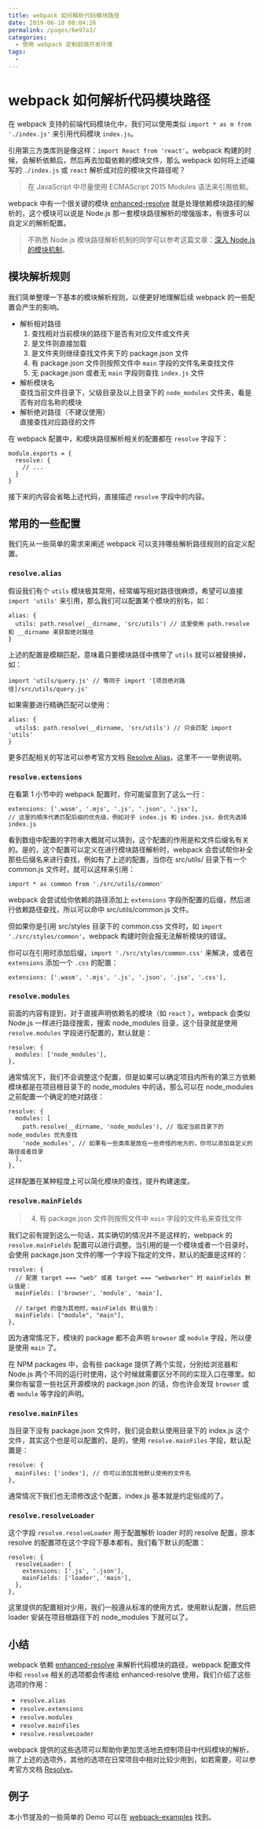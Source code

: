 ```yaml
---
title: webpack 如何解析代码模块路径
date: 2019-06-10 08:04:26
permalink: /pages/6e97a3/
categories:
  - 使用 webpack 定制前端开发环境
tags:
  - 
---
```

# webpack 如何解析代码模块路径

在 webpack 支持的前端代码模块化中，我们可以使用类似 `import * as m from './index.js'` 来引用代码模块 `index.js`。

引用第三方类库则是像这样：`import React from 'react'`。webpack 构建的时候，会解析依赖后，然后再去加载依赖的模块文件，那么 webpack 如何将上述编写的 `./index.js` 或 `react` 解析成对应的模块文件路径呢？

> 在 JavaScript 中尽量使用 ECMAScript 2015 Modules 语法来引用依赖。

webpack 中有一个很关键的模块 [enhanced-resolve](https://github.com/webpack/enhanced-resolve/) 就是处理依赖模块路径的解析的，这个模块可以说是 Node.js 那一套模块路径解析的增强版本，有很多可以自定义的解析配置。

> 不熟悉 Node.js 模块路径解析机制的同学可以参考这篇文章：[深入 Node.js 的模块机制](http://www.infoq.com/cn/articles/nodejs-module-mechanism)。

## 模块解析规则

我们简单整理一下基本的模块解析规则，以便更好地理解后续 webpack 的一些配置会产生的影响。

*   解析相对路径
    1.  查找相对当前模块的路径下是否有对应文件或文件夹
    2.  是文件则直接加载
    3.  是文件夹则继续查找文件夹下的 package.json 文件
    4.  有 package.json 文件则按照文件中 `main` 字段的文件名来查找文件
    5.  无 package.json 或者无 `main` 字段则查找 `index.js` 文件
*   解析模块名  
    查找当前文件目录下，父级目录及以上目录下的 `node_modules` 文件夹，看是否有对应名称的模块
*   解析绝对路径（不建议使用）  
    直接查找对应路径的文件

在 webpack 配置中，和模块路径解析相关的配置都在 `resolve` 字段下：

```
module.exports = {
  resolve: {
    // ...
  }
}

```

接下来的内容会省略上述代码，直接描述 `resolve` 字段中的内容。

## 常用的一些配置

我们先从一些简单的需求来阐述 webpack 可以支持哪些解析路径规则的自定义配置。

### `resolve.alias`

假设我们有个 `utils` 模块极其常用，经常编写相对路径很麻烦，希望可以直接 `import 'utils'` 来引用，那么我们可以配置某个模块的别名，如：

```
alias: {
  utils: path.resolve(__dirname, 'src/utils') // 这里使用 path.resolve 和 __dirname 来获取绝对路径
}

```

上述的配置是模糊匹配，意味着只要模块路径中携带了 `utils` 就可以被替换掉，如：

```
import 'utils/query.js' // 等同于 import '[项目绝对路径]/src/utils/query.js'

```

如果需要进行精确匹配可以使用：

```
alias: {
  utils$: path.resolve(__dirname, 'src/utils') // 只会匹配 import 'utils'
}

```

更多匹配相关的写法可以参考官方文档 [Resolve Alias](https://doc.webpack-china.org/configuration/resolve/#resolve-alias)，这里不一一举例说明。

### `resolve.extensions`

在看第 1 小节中的 webpack 配置时，你可能留意到了这么一行：

```
extensions: ['.wasm', '.mjs', '.js', '.json', '.jsx'],
// 这里的顺序代表匹配后缀的优先级，例如对于 index.js 和 index.jsx，会优先选择 index.js

```

看到数组中配置的字符串大概就可以猜到，这个配置的作用是和文件后缀名有关的。是的，这个配置可以定义在进行模块路径解析时，webpack 会尝试帮你补全那些后缀名来进行查找，例如有了上述的配置，当你在 src/utils/ 目录下有一个 common.js 文件时，就可以这样来引用：

```
import * as common from './src/utils/common'

```

webpack 会尝试给你依赖的路径添加上 `extensions` 字段所配置的后缀，然后进行依赖路径查找，所以可以命中 src/utils/common.js 文件。

但如果你是引用 src/styles 目录下的 common.css 文件时，如 `import './src/styles/common'`，webpack 构建时则会报无法解析模块的错误。

你可以在引用时添加后缀，`import './src/styles/common.css'` 来解决，或者在 `extensions` 添加一个 `.css` 的配置：

```
extensions: ['.wasm', '.mjs', '.js', '.json', '.jsx', '.css'],

```

### `resolve.modules`

前面的内容有提到，对于直接声明依赖名的模块（如 `react` ），webpack 会类似 Node.js 一样进行路径搜索，搜索 node\_modules 目录，这个目录就是使用 `resolve.modules` 字段进行配置的，默认就是：

```
resolve: {
  modules: ['node_modules'],
},

```

通常情况下，我们不会调整这个配置，但是如果可以确定项目内所有的第三方依赖模块都是在项目根目录下的 node\_modules 中的话，那么可以在 node\_modules 之前配置一个确定的绝对路径：

```
resolve: {
  modules: [
    path.resolve(__dirname, 'node_modules'), // 指定当前目录下的 node_modules 优先查找
    'node_modules', // 如果有一些类库是放在一些奇怪的地方的，你可以添加自定义的路径或者目录
  ],
},

```

这样配置在某种程度上可以简化模块的查找，提升构建速度。

### `resolve.mainFields`

> 4.  有 package.json 文件则按照文件中 `main` 字段的文件名来查找文件

我们之前有提到这么一句话，其实确切的情况并不是这样的，webpack 的 `resolve.mainFields` 配置可以进行调整。当引用的是一个模块或者一个目录时，会使用 package.json 文件的哪一个字段下指定的文件，默认的配置是这样的：

```
resolve: {
  // 配置 target === "web" 或者 target === "webworker" 时 mainFields 默认值是：
  mainFields: ['browser', 'module', 'main'],

  // target 的值为其他时，mainFields 默认值为：
  mainFields: ["module", "main"],
},

```

因为通常情况下，模块的 package 都不会声明 `browser` 或 `module` 字段，所以便是使用 `main` 了。

在 NPM packages 中，会有些 package 提供了两个实现，分别给浏览器和 Node.js 两个不同的运行时使用，这个时候就需要区分不同的实现入口在哪里。如果你有留意一些社区开源模块的 package.json 的话，你也许会发现 `browser` 或者 `module` 等字段的声明。

### `resolve.mainFiles`

当目录下没有 package.json 文件时，我们说会默认使用目录下的 index.js 这个文件，其实这个也是可以配置的，是的，使用 `resolve.mainFiles` 字段，默认配置是：

```
resolve: {
  mainFiles: ['index'], // 你可以添加其他默认使用的文件名
},

```

通常情况下我们也无须修改这个配置，index.js 基本就是约定俗成的了。

### `resolve.resolveLoader`

这个字段 `resolve.resolveLoader` 用于配置解析 loader 时的 resolve 配置，原本 resolve 的配置项在这个字段下基本都有。我们看下默认的配置：

```
resolve: {
  resolveLoader: {
    extensions: ['.js', '.json'],
    mainFields: ['loader', 'main'],
  },
},

```

这里提供的配置相对少用，我们一般遵从标准的使用方式，使用默认配置，然后把 loader 安装在项目根路径下的 node\_modules 下就可以了。

## 小结

webpack 依赖 [enhanced-resolve](https://github.com/webpack/enhanced-resolve/) 来解析代码模块的路径，webpack 配置文件中和 `resolve` 相关的选项都会传递给 enhanced-resolve 使用，我们介绍了这些选项的作用：

*   `resolve.alias`
*   `resolve.extensions`
*   `resolve.modules`
*   `resolve.mainFiles`
*   `resolve.resolveLoader`

webpack 提供的这些选项可以帮助你更加灵活地去控制项目中代码模块的解析，除了上述的选项外，其他的选项在日常项目中相对比较少用到，如若需要，可以参考官方文档 [Resolve](https://doc.webpack-china.org/configuration/resolve/)。

## 例子

本小节提及的一些简单的 Demo 可以在 [webpack-examples](https://github.com/teabyii/webpack-examples) 找到。